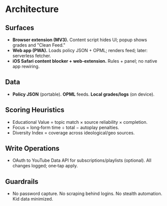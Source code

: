 <!-- status: stub; target: 150+ words -->

# Architecture

## Surfaces
- **Browser extension (MV3).**  Content script hides UI; popup shows grades and "Clean Feed."  
- **Web app (PWA).**  Loads policy JSON + OPML; renders feed; later: serverless fetcher.  
- **iOS Safari content blocker + web‑extension.**  Rules + panel; no native app rewiring.

## Data
- **Policy JSON** (portable).  **OPML** feeds.  **Local grades/logs** (on device).

## Scoring Heuristics
- Educational Value = topic match × source reliability × completion.  
- Focus = long‑form time ÷ total − autoplay penalties.  
- Diversity Index = coverage across ideological/geo sources.

## Write Operations
- OAuth to YouTube Data API for subscriptions/playlists (optional).  All changes logged; one‑tap apply.

## Guardrails
- No password capture.  No scraping behind logins.  No stealth automation.  Kid data minimized.


